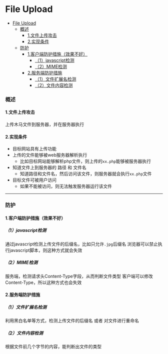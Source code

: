 # File Upload

<!-- @import "[TOC]" {cmd="toc" depthFrom=1 depthTo=6 orderedList=false} -->
<!-- code_chunk_output -->

- [File Upload](#file-upload)
    - [概述](#概述)
      - [1.文件上传攻击](#1文件上传攻击)
      - [2.实现条件](#2实现条件)
    - [防护](#防护)
      - [1.客户端防护措施（效果不好）](#1客户端防护措施效果不好)
        - [（1）javascript检测](#1javascript检测)
        - [（2）MIME检测](#2mime检测)
      - [2.服务端防护措施](#2服务端防护措施)
        - [（1）文件扩展名检测](#1文件扩展名检测)
        - [（2）文件内容检测](#2文件内容检测)

<!-- /code_chunk_output -->

### 概述

#### 1.文件上传攻击
上传木马文件到服务器，并在服务器执行

#### 2.实现条件
* 目标网站具有上传功能
* 上传的文件能够被web服务器解析执行
  * 比如目标网站能够解析php文件，则上传的`xx.php`能够被服务器执行
* 知道文件上到服务器的 路径 和 文件名
  * 知道路径和文件名，然后访问该文件，则服务器就会执行`xx.php`文件
* 目标文件可被用户访问
  * 如果不能被访问，则无法触发服务器运行该文件

***

### 防护

#### 1.客户端防护措施（效果不好）

##### （1）javascript检测
通过javascript检测上传文件的后缀名，比如只允许`.jpg`后缀名
浏览器可以禁止执行javascript脚本，则这种方式就会失效

##### （2）MIME检测
服务端，检测请求头Content-Type字段，从而判断文件类型
客户端可以修改Content-Type，所以这种方式也会失效

#### 2.服务端防护措施

##### （1）文件扩展名检测
利用黑白名单等方式，检测上传文件的后缀名 或者 对文件进行重命名

##### （2）文件内容检测
根据文件前几个字节的内容，能判断出文件的类型
